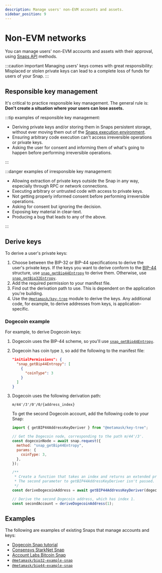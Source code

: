 ```yaml
---
description: Manage users' non-EVM accounts and assets.
sidebar_position: 9
---
```


# Non-EVM networks

You can manage users' non-EVM accounts and assets with their approval, using
[Snaps API](../reference/snaps-api.md) methods.

:::caution important
Managing users' keys comes with great responsibility: Misplaced or stolen
private keys can lead to a complete loss of funds for users of your Snap.
:::

## Responsible key management

It's critical to practice responsible key management.
The general rule is: **Don't create a situation where your users can lose assets.**

:::tip examples of responsible key management:

- Deriving private keys and/or storing them in Snaps persistent storage, without ever moving them
  out of the [Snaps execution environment](../learn/about-snaps/execution-environment.md).
- Ensuring arbitrary code execution can't access irreversible operations or private keys.
- Asking the user for consent and informing them of what's going to happen before performing
  irreversible operations.

:::

:::danger examples of irresponsible key management:

- Allowing extraction of private keys outside the Snap in any way, especially through RPC or
  network connections.
- Executing arbitrary or untrusted code with access to private keys.
- Not getting properly informed consent before performing irreversible operations.
- Asking for consent but ignoring the decision.
- Exposing key material in clear-text.
- Producing a bug that leads to any of the above.

:::

## Derive keys

To derive a user's private keys:

1. Choose between the BIP-32 or BIP-44 specifications to derive the user's private keys.
    If the keys you want to derive conform to the
    [BIP-44](https://github.com/bitcoin/bips/blob/master/bip-0044.mediawiki) structure, use
    [`snap_getBip44Entropy`](../reference/snaps-api.md#snap_getbip44entropy) to derive them.
    Otherwise, use [`snap_getBip32Entropy`](../reference/snaps-api.md#snap_getbip32entropy).
2. Add the required permission to your manifest file.
3. Find out the derivation path to use.
    This is dependent on the application you're building.
4. Use the [`@metamask/key-tree`](https://github.com/MetaMask/key-tree) module to derive the keys.
    Any additional code, for example, to derive addresses from keys, is application-specific.

### Dogecoin example

For example, to derive Dogecoin keys:

1. Dogecoin uses the BIP-44 scheme, so you'll use
   [`snap_getBip44Entropy`](../reference/snaps-api.md#snap_getbip44entropy).
2. Dogecoin has coin type `3`, so add the following to the manifest file:

   ```json title="snap.manifest.json"
   "initialPermissions": {
     "snap_getBip44Entropy": [
       {
         "coinType": 3
       }
     ]
   }
   ```

3. Dogecoin uses the following derivation path:

   ```
   m/44'/3'/0'/0/{address_index}
   ```

   To get the second Dogecoin account, add the following code to your Snap:

   ```javascript title="index.js"
   import { getBIP44AddressKeyDeriver } from "@metamask/key-tree";

   // Get the Dogecoin node, corresponding to the path m/44'/3'.
   const dogecoinNode = await snap.request({
     method: "snap_getBip44Entropy",
     params: {
       coinType: 3,
     },
   });

   /**
    * Create a function that takes an index and returns an extended private key for m/44'/3'/0'/0/address_index.
    * The second parameter to getBIP44AddressKeyDeriver isn't passed. This sets account and changes to 0.
    */
   const deriveDogecoinAddress = await getBIP44AddressKeyDeriver(dogecoinNode);

   // Derive the second Dogecoin address, which has index 1.
   const secondAccount = deriveDogecoinAddress(1);
   ```
   
## Examples

The following are examples of existing Snaps that manage accounts and keys:

- [Dogecoin Snap tutorial](https://github.com/ziad-saab/dogecoin-snap)
- [Consensys StarkNet Snap](https://github.com/Consensys/starknet-snap)
- [Account Labs Bitcoin Snap](https://github.com/snapdao/btcsnap)
- [`@metamask/bip32-example-snap`](https://github.com/MetaMask/snaps/tree/main/packages/examples/packages/bip32)
- [`@metamask/bip44-example-snap`](https://github.com/MetaMask/snaps/tree/main/packages/examples/packages/bip44)

